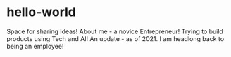 # hello-world
Space for sharing Ideas!
About me - a novice Entrepreneur! Trying to build products using Tech and AI!
An update - as of 2021. I am headlong back to being an employee!
